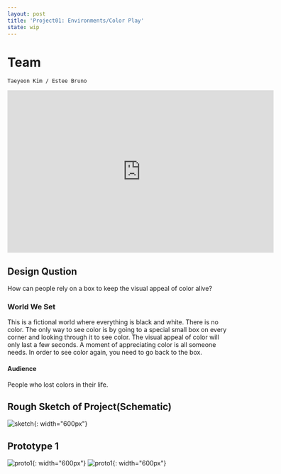 ```yaml
---
layout: post
title: 'Project01: Environments/Color Play'
state: wip
---
```


# Team
`Taeyeon Kim / Estee Bruno`

<iframe src="https://docs.google.com/presentation/d/1WJQBivsv12_DmmSXA3skMtxw8qeuaQpVZD9qnU19oy8/embed?start=false&loop=false&delayms=3000" frameborder="0" width="600" height="366" allowfullscreen="true" mozallowfullscreen="true" webkitallowfullscreen="true"></iframe>

## Design Qustion
How can people rely on a box to keep the visual appeal of color alive?

### World We Set
This is a fictional world where everything is black and white. There is no color.
The only way to see color is by going to a special small box on every corner and looking through it to see color.
The visual appeal of color will only last a few seconds. A moment of appreciating color is all someone needs. In order to see color again, you need to go back to the box.

#### Audience
People who lost colors in their life.

## Rough Sketch of Project(Schematic)
![sketch](/sp17-ms2/assets/img/project01/sketch.jpg){: width="600px"}

## Prototype 1
![proto1](/sp17-ms2/assets/img/project01/proto01_1.jpg){: width="600px"}
![proto1](/sp17-ms2/assets/img/project01/proto01_2.jpg){: width="600px"}
